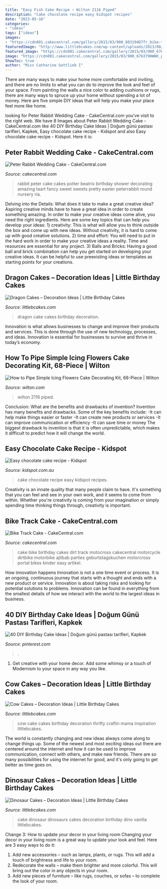 ```yaml
---
title: "Easy Fish Cake Recipe ~ Wilton 2116 Piped"
description: "Cake chocolate recipe easy kidspot recipes"
date: "2023-05-16"
categories:
- "ideas"
tags: ["ideas"]
images:
- "https://cdn001.cakecentral.com/gallery/2015/03/900_803194D7fr_bike-track-cake.jpg"
featuredImage: "http://www.littlebcakes.com/wp-content/uploads/2013/08/Dragon-Cake.jpg"
featured_image: "https://cdn001.cakecentral.com/gallery/2015/03/900_676379HWWX_peter-rabbit-wedding-cake.jpg"
image: "https://cdn001.cakecentral.com/gallery/2015/03/900_676379HWWX_peter-rabbit-wedding-cake.jpg"
ShowToc: true
author: "Miss Catharine Gottlieb I"
---
```



There are many ways to make your home more comfortable and inviting, and there are no limits to what you can do to improve the look and feel of your space. From painting the walls a nice color to adding cushions or rugs, there are many ways to spruce up your home without spending a lot of money. Here are five simple DIY ideas that will help you make your place feel more like home.

	

		
looking for Peter Rabbit Wedding Cake - CakeCentral.com you've visit to the right web. We have 8 Images about Peter Rabbit Wedding Cake - CakeCentral.com like 40 DIY Birthday Cake Ideas | Doğum günü pastası tarifleri, Kapkek, Easy chocolate cake recipe - Kidspot and also Easy chocolate cake recipe - Kidspot. Here it is:
		
    
## Peter Rabbit Wedding Cake - CakeCentral.com

<img loading=lazy src="https://cdn001.cakecentral.com/gallery/2015/03/900_676379HWWX_peter-rabbit-wedding-cake.jpg" onerror="this.onerror=null;this.src='https://tse1.mm.bing.net/th?id=OIP.s2gV8NiXdGfWkpFjWKt1twHaNJ&amp;pid=15.1';" alt="Peter Rabbit Wedding Cake - CakeCentral.com">

_Source: cakecentral.com_

>rabbit peter cake cakes potter beatrix birthday shower decorating amazing taart fancy sweet sweets pretty easter peterrabbit round nursery ria. 

	

Delving into the Details: What does it take to make a great creative idea?
Aspiring creative minds have to have a great idea in order to create something amazing. In order to make your creative ideas come alive, you need the right ingredients. Here are some key topics that can help you develop your ideas: 1) creativity: This is what will allow you to think outside the box and come up with new ideas. Without creativity, it is hard to come up with good creative solutions. 2) time and effort: You will need to put in the hard work in order to make your creative ideas a reality. Time and resources are essential for any project. 3) Balls and Bricks: Having a good ball and brick combination can help you get started on developing your creative ideas. It can be helpful to use preexisting ideas or templates as starting points for your creations.

    
## Dragon Cakes – Decoration Ideas | Little Birthday Cakes

<img loading=lazy src="http://www.littlebcakes.com/wp-content/uploads/2013/08/Dragon-Cake.jpg" onerror="this.onerror=null;this.src='https://tse3.mm.bing.net/th?id=OIP.dN9AVJ2hXeSdbZrWBD3H9wHaFw&amp;pid=15.1';" alt="Dragon Cakes – Decoration Ideas | Little Birthday Cakes">

_Source: littlebcakes.com_

>dragon cake cakes birthday decoration. 

	

Innovation is what allows businesses to change and improve their products and services. This is done through the use of new technology, processes, and ideas. Innovation is essential for businesses to survive and thrive in today’s economy.

    
## How To Pipe Simple Icing Flowers Cake Decorating Kit, 68-Piece | Wilton

<img loading=lazy src="https://www.wilton.com/dw/image/v2/AAWA_PRD/on/demandware.static/-/Sites-wilton-product-master/default/dw7ab90699/images/product/2116-3006/2116-3006-Wilton-How-to-Pipe-Simple-Icing-Flowers-Cake-Decorating-Kit-68-Piece-L5.jpg?sw=1440&amp;sh=750&amp;sm=fit" onerror="this.onerror=null;this.src='https://tse1.mm.bing.net/th?id=OIP.8TtZFTLcg1-KCZ1Qe2oq-QHaHa&amp;pid=15.1';" alt="How to Pipe Simple Icing Flowers Cake Decorating Kit, 68-Piece | Wilton">

_Source: wilton.com_

>wilton 2116 piped. 

	

Conclusion: What are the benefits and drawbacks of invention?
Invention has many benefits and drawbacks. Some of the key benefits include: 
-It can help make things easier or faster 
-It can create new products or services 
-It can improve communication or efficiency 
-It can save time or money 
The biggest drawback to invention is that it is often unpredictable, which makes it difficult to predict how it will change the world.

    
## Easy Chocolate Cake Recipe - Kidspot

<img loading=lazy src="https://img.kidspot.com.au/wu2I-vr5/w1200-h630-cfill/kk/2015/05/3635-500535-1.jpg" onerror="this.onerror=null;this.src='https://tse1.mm.bing.net/th?id=OIP.KwCYVqk5yCPa6C3De7hLOQHaD4&amp;pid=15.1';" alt="Easy chocolate cake recipe - Kidspot">

_Source: kidspot.com.au_

>cake chocolate recipe easy kidspot recipes. 

	

Creativity is an innate quality that many people claim to have. It's something that you can feel and see in your own work, and it seems to come from within. Whether you're creativity is coming from your imagination or simply spending time thinking things through, creativity is important.

    
## Bike Track Cake - CakeCentral.com

<img loading=lazy src="https://cdn001.cakecentral.com/gallery/2015/03/900_803194D7fr_bike-track-cake.jpg" onerror="this.onerror=null;this.src='https://tse2.mm.bing.net/th?id=OIP.zE96SVq_FqskeDOrRQHTOAHaLH&amp;pid=15.1';" alt="Bike Track Cake - CakeCentral.com">

_Source: cakecentral.com_

>cake bike birthday cakes dirt track motocross cakecentral motorcycle dirtbike motorbike ajilbab parties geburtstagskuchen motorcross portal bikes kinder easy artikel. 

	

How innovation happens
Innovation is not a one time event or process. It is an ongoing, continuous journey that starts with a thought and ends with a new product or service. Innovation is about taking risks and looking for potential solutions to problems. Innovation can be found in everything from the smallest details of how we interact with the world to the largest ideas in business.

    
## 40 DIY Birthday Cake Ideas | Doğum Günü Pastası Tarifleri, Kapkek

<img loading=lazy src="https://i.pinimg.com/736x/b6/f0/ca/b6f0cadd46b81ade1dca0c56f155d217.jpg" onerror="this.onerror=null;this.src='https://tse2.mm.bing.net/th?id=OIP.s-OQWZUARITU0ydSASDzSQHaLH&amp;pid=15.1';" alt="40 DIY Birthday Cake Ideas | Doğum günü pastası tarifleri, Kapkek">

_Source: pinterest.com_

>. 

	

1. Get creative with your home decor. Add some whimsy or a touch of Modernism to your space in any way you like. 

    
## Cow Cakes – Decoration Ideas | Little Birthday Cakes

<img loading=lazy src="http://www.littlebcakes.com/wp-content/uploads/2014/01/Cow-Cake.jpg" onerror="this.onerror=null;this.src='https://tse4.mm.bing.net/th?id=OIP.tLeZVRVwuLvnaj-mQG9djgHaFj&amp;pid=15.1';" alt="Cow Cakes – Decoration Ideas | Little Birthday Cakes">

_Source: littlebcakes.com_

>cow cake cakes birthday decoration thrifty craftin mama inspiration littlebcakes. 

	

The world is constantly changing and new ideas always come along to change things up. Some of the newest and most exciting ideas out there are centered around the internet and how it can be used to improve communication, connect with others, and make new friends. There are so many possibilities for using the internet for good, and it's only going to get better as time goes on.

    
## Dinosaur Cakes – Decoration Ideas | Little Birthday Cakes

<img loading=lazy src="http://www.littlebcakes.com/wp-content/uploads/2013/08/Dinosaurs-Cake.jpg" onerror="this.onerror=null;this.src='https://tse3.mm.bing.net/th?id=OIP.Nxhftm_HI0-gY88QRBSKhQHaGf&amp;pid=15.1';" alt="Dinosaur Cakes – Decoration Ideas | Little Birthday Cakes">

_Source: littlebcakes.com_

>cake dinosaur dinosaurs cakes decoration birthday dino vanilla littlebcakes. 

	

Change 3: How to update your decor in your living room
Changing your decor in your living room is a great way to update your look and feel. Here are 3 easy ways to do it: 
1. Add new accessories – such as lamps, plants, or rugs. This will add a touch of brightness and life to your room. 
2. Redecorate the walls – make them brighter and more colorful. This will bring out the color in any objects in your room. 
3. Add new pieces of furniture – like rugs, couches, or sofas – to complete the look of your room.


